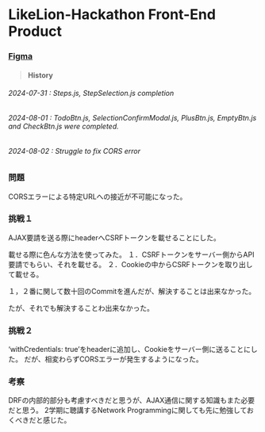 # LikeLion-Hackathon Front-End Product

### [Figma](https://www.figma.com/proto/Am6ehAp9Y3ZuqV7m3hA7zD/24_%EC%A0%80%EC%86%8D%EB%85%B8%ED%99%94_%EB%8A%90%EB%A6%BC%EC%9D%98%EB%AF%B8%ED%95%99?t=jEe87ggp40lpQifW-1&node-id=1-2&starting-point-node-id=1%3A2)

> #### History

###### 2024-07-31 : Steps.js, StepSelection.js completion

###### 2024-08-01 : TodoBtn.js, SelectionConfirmModal.js, PlusBtn.js, EmptyBtn.js and CheckBtn.js were completed.

###### 2024-08-02 : Struggle to fix CORS error



### 問題
CORSエラーによる特定URLへの接近が不可能になった。
<br/>

### 挑戦１
AJAX要請を送る際にheaderへCSRFトークンを載せることにした。

載せる際に色んな方法を使ってみた。
１．CSRFトークンをサーバー側からAPI要請でもらい、それを載せる。
２．Cookieの中からCSRFトークンを取り出して載せる。

１，２番に関して数十回のCommitを進んだが、解決することは出来なかった。

たが、それでも解決することわ出来なかった。

### 挑戦２
‘withCredentials: true’をheaderに追加し、Cookieをサーバー側に送ることにした。
だが、相変わらずCORSエラーが発生するようになった。


### 考察
DRFの内部的部分も考慮すべきだと思うが、AJAX通信に関する知識もまた必要だと思う。
2学期に聴講するNetwork Programmingに関しても先に勉強しておくべきだと感じた。
